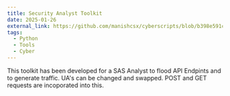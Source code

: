 ```yaml
---
title: Security Analyst Toolkit
date: 2025-01-26
external_link: https://github.com/manishcsx/cyberscripts/blob/b398e591c79e36615d2af79b42cc6f7264fe06a9/main.py
tags:
  - Python
  - Tools
  - Cyber
---
```


This toolkit has been developed for a SAS Analyst to flood API Endpints and to generate traffic.
UA's can be changed and swapped. POST and GET requests are incoporated into this. 

<!--more-->
